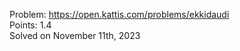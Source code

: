 Problem: https://open.kattis.com/problems/ekkidaudi <br>
Points: 1.4 <br>
Solved on November 11th, 2023 <br>
